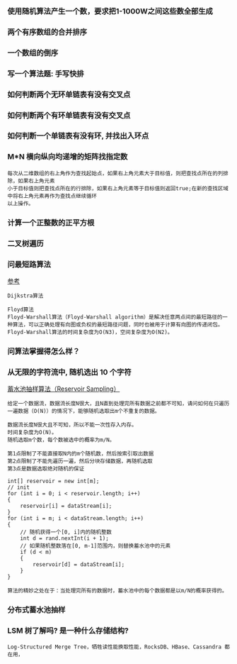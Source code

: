 
### 使用随机算法产生一个数，要求把1-1000W之间这些数全部生成

### 两个有序数组的合并排序

### 一个数组的倒序

### 写一个算法题: 手写快排

### 如何判断两个无环单链表有没有交叉点

### 如何判断两个有环单链表有没有交叉点

### 如何判断一个单链表有没有环, 并找出入环点


### M*N 横向纵向均递增的矩阵找指定数

    每次从二维数组的右上角作为查找起始点，如果右上角元素大于目标值，则把查找点所在的列排除，如果右上角元素
    小于目标值则把查找点所在的行排除，如果右上角元素等于目标值则返回true;在新的查找区域中将右上角元素再作为查找点继续循环
    以上操作。


### 计算一个正整数的正平方根

### 二叉树遍历

### 问最短路算法

   [参考](https://www.cnblogs.com/biyeymyhjob/archive/2012/07/31/2615833.html)

    Dijkstra算法

    Floyd算法
    Floyd-Warshall算法（Floyd-Warshall algorithm）是解决任意两点间的最短路径的一种算法，可以正确处理有向图或负权的最短路径问题，同时也被用于计算有向图的传递闭包。Floyd-Warshall算法的时间复杂度为O(N3)，空间复杂度为O(N2)。

### 问算法掌握得怎么样？

### 从无限的字符流中, 随机选出 10 个字符

   [蓄水池抽样算法（Reservoir Sampling）](https://www.jianshu.com/p/7a9ea6ece2af)

    给定一个数据流，数据流长度N很大，且N直到处理完所有数据之前都不可知，请问如何在只遍历一遍数据（O(N)）的情况下，能够随机选取出m个不重复的数据。

    数据流长度N很大且不可知，所以不能一次性存入内存。
    时间复杂度为O(N)。
    随机选取m个数，每个数被选中的概率为m/N。

    第1点限制了不能直接取N内的m个随机数，然后按索引取出数据
    第2点限制了不能先遍历一遍，然后分块存储数据，再随机选取
    第3点是数据选取绝对随机的保证

    int[] reservoir = new int[m];
    // init
    for (int i = 0; i < reservoir.length; i++)
    {
        reservoir[i] = dataStream[i];
    }
    for (int i = m; i < dataStream.length; i++)
    {
        // 随机获得一个[0, i]内的随机整数
        int d = rand.nextInt(i + 1);
        // 如果随机整数落在[0, m-1]范围内，则替换蓄水池中的元素
        if (d < m)
        {
            reservoir[d] = dataStream[i];
        }
    }

    算法的精妙之处在于：当处理完所有的数据时，蓄水池中的每个数据都是以m/N的概率获得的。

### 分布式蓄水池抽样



### LSM 树了解吗? 是一种什么存储结构?
    Log-Structured Merge Tree，牺牲读性能换取性能，RocksDB、HBase、Cassandra 都在用，
